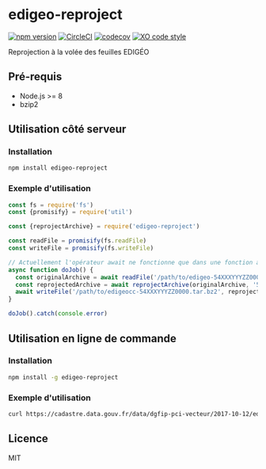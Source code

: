 # edigeo-reproject

[![npm version](https://badge.fury.io/js/%40etalab%2Fedigeo-reproject.svg)](https://badge.fury.io/js/%40etalab%2Fedigeo-reproject)
[![CircleCI](https://circleci.com/gh/etalab/edigeo-reproject/tree/master.svg?style=svg)](https://circleci.com/gh/etalab/edigeo-reproject/tree/master)
[![codecov](https://codecov.io/gh/etalab/edigeo-reproject/branch/master/graph/badge.svg)](https://codecov.io/gh/etalab/edigeo-reproject)
[![XO code style](https://img.shields.io/badge/code_style-XO-5ed9c7.svg)](https://github.com/sindresorhus/xo)

Reprojection à la volée des feuilles EDIGÉO

## Pré-requis

* Node.js >= 8
* bzip2

## Utilisation côté serveur

### Installation

```bash
npm install edigeo-reproject
```

### Exemple d'utilisation

```js
const fs = require('fs')
const {promisify} = require('util')

const {reprojectArchive} = require('edigeo-reproject')

const readFile = promisify(fs.readFile)
const writeFile = promisify(fs.writeFile)

// Actuellement l'opérateur await ne fonctionne que dans une fonction asynchrone
async function doJob() {
  const originalArchive = await readFile('/path/to/edigeo-54XXXYYYZZ0000.tar.bz2')
  const reprojectedArchive = await reprojectArchive(originalArchive, '54')
  await writeFile('/path/to/edigeocc-54XXXYYYZZ0000.tar.bz2', reprojectedArchive)
}

doJob().catch(console.error)
```

## Utilisation en ligne de commande

### Installation

```bash
npm install -g edigeo-reproject
```

### Exemple d'utilisation

```bash
curl https://cadastre.data.gouv.fr/data/dgfip-pci-vecteur/2017-10-12/edigeo/feuilles/54/54084/edigeo-54084000AB01.tar.bz2 | edigeo-reproject -d 54 > edigeocc-54084000AB01.tar.bz2
```

## Licence

MIT
